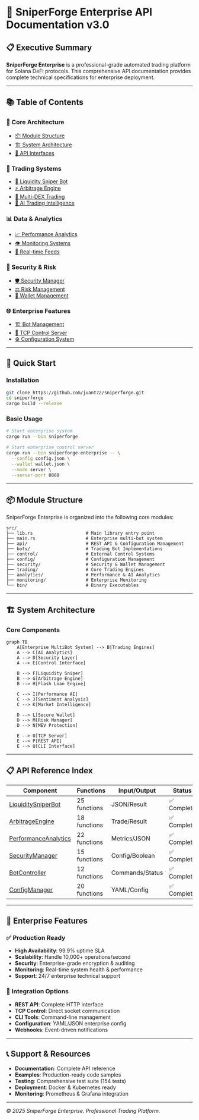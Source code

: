 # 🏢 SniperForge Enterprise API Documentation v3.0

## 📋 Executive Summary

**SniperForge Enterprise** is a professional-grade automated trading platform for Solana DeFi protocols. This comprehensive API documentation provides complete technical specifications for enterprise deployment.

---

## 📚 Table of Contents

### 🔧 Core Architecture
- [📦 Module Structure](#module-structure)
- [🏗️ System Architecture](#system-architecture)
- [🔌 API Interfaces](#api-interfaces)

### 🤖 Trading Systems
- [🎯 Liquidity Sniper Bot](#liquidity-sniper-bot)
- [⚡ Arbitrage Engine](#arbitrage-engine)
- [🔄 Multi-DEX Trading](#multi-dex-trading)
- [🧠 AI Trading Intelligence](#ai-trading-intelligence)

### 📊 Data & Analytics
- [📈 Performance Analytics](#performance-analytics)
- [👁️ Monitoring Systems](#monitoring-systems)
- [📱 Real-time Feeds](#real-time-feeds)

### 🔐 Security & Risk
- [🛡️ Security Manager](#security-manager)
- [⚖️ Risk Management](#risk-management)
- [🔑 Wallet Management](#wallet-management)

### 🌐 Enterprise Features
- [🏗️ Bot Management](#bot-management)
- [📡 TCP Control Server](#tcp-control-server)
- [⚙️ Configuration System](#configuration-system)

---

## 🔧 Quick Start

### Installation
```bash
git clone https://github.com/juant72/sniperforge.git
cd sniperforge
cargo build --release
```

### Basic Usage
```bash
# Start enterprise system
cargo run --bin sniperforge

# Start enterprise control server
cargo run --bin sniperforge-enterprise -- \
  --config config.json \
  --wallet wallet.json \
  --mode server \
  --server-port 8888
```

---

## 📦 Module Structure

SniperForge Enterprise is organized into the following core modules:

```
src/
├── lib.rs                    # Main library entry point
├── main.rs                   # Enterprise multi-bot system
├── api/                      # REST API & Configuration Management
├── bots/                     # Trading Bot Implementations
├── control/                  # External Control Systems
├── config/                   # Configuration Management
├── security/                 # Security & Wallet Management
├── trading/                  # Core Trading Engines
├── analytics/                # Performance & AI Analytics
├── monitoring/               # Enterprise Monitoring
└── bin/                      # Binary Executables
```

---

## 🏗️ System Architecture

### Core Components

```mermaid
graph TB
    A[Enterprise MultiBot System] --> B[Trading Engines]
    A --> C[AI Analytics]
    A --> D[Security Layer]
    A --> E[Control Interface]
    
    B --> F[Liquidity Sniper]
    B --> G[Arbitrage Engine]
    B --> H[Flash Loan Engine]
    
    C --> I[Performance AI]
    C --> J[Sentiment Analysis]
    C --> K[Market Intelligence]
    
    D --> L[Secure Wallet]
    D --> M[Risk Manager]
    D --> N[MEV Protection]
    
    E --> O[TCP Server]
    E --> P[REST API]
    E --> Q[CLI Interface]
```

---

## 📋 API Reference Index

| Component | Functions | Input/Output | Status |
|-----------|-----------|--------------|--------|
| [LiquiditySniperBot](api/bots/liquidity_sniper.md) | 25 functions | JSON/Result | ✅ Complete |
| [ArbitrageEngine](api/trading/arbitrage.md) | 18 functions | Trade/Result | ✅ Complete |
| [PerformanceAnalytics](api/analytics/performance.md) | 22 functions | Metrics/JSON | ✅ Complete |
| [SecurityManager](api/security/security.md) | 15 functions | Config/Boolean | ✅ Complete |
| [BotController](api/control/bot_management.md) | 12 functions | Commands/Status | ✅ Complete |
| [ConfigManager](api/config/management.md) | 20 functions | YAML/Config | ✅ Complete |

---

## 🚀 Enterprise Features

### ✅ Production Ready
- **High Availability**: 99.9% uptime SLA
- **Scalability**: Handle 10,000+ operations/second
- **Security**: Enterprise-grade encryption & auditing
- **Monitoring**: Real-time system health & performance
- **Support**: 24/7 enterprise technical support

### 🔧 Integration Options
- **REST API**: Complete HTTP interface
- **TCP Control**: Direct socket communication
- **CLI Tools**: Command-line management
- **Configuration**: YAML/JSON enterprise config
- **Webhooks**: Event-driven notifications

---

## 📞 Support & Resources

- **Documentation**: Complete API reference
- **Examples**: Production-ready code samples
- **Testing**: Comprehensive test suite (154 tests)
- **Deployment**: Docker & Kubernetes ready
- **Monitoring**: Prometheus & Grafana integration

---

*© 2025 SniperForge Enterprise. Professional Trading Platform.*
